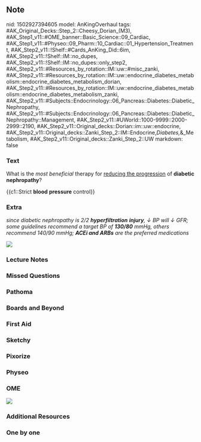 ## Note
nid: 1502927394605
model: AnKingOverhaul
tags: #AK_Original_Decks::Step_2::Cheesy_Dorian_(M3), #AK_Step1_v11::#OME_banner::Basic_Science::09_Cardiac, #AK_Step1_v11::#Physeo::09_Pharm::10_Cardiac::01_Hypertension_Treatment, #AK_Step2_v11::!Shelf::#Cards_AnKing_Did::6im, #AK_Step2_v11::!Shelf::IM::no_dupes, #AK_Step2_v11::!Shelf::IM::no_dupes::only_step2, #AK_Step2_v11::#Resources_by_rotation::IM::uw::#misc_zanki, #AK_Step2_v11::#Resources_by_rotation::IM::uw::endocrine_diabetes_metabolism::endocrine_diabetes_metabolism_dorian, #AK_Step2_v11::#Resources_by_rotation::IM::uw::endocrine_diabetes_metabolism::endocrine_diabetes_metabolism_zanki, #AK_Step2_v11::#Subjects::Endocrinology::06_Pancreas::Diabetes::Diabetic_Nephropathy, #AK_Step2_v11::#Subjects::Endocrinology::06_Pancreas::Diabetes::Diabetic_Nephropathy::Management, #AK_Step2_v11::#UWorld::1000-9999::2000-2999::2190, #AK_Step2_v11::Original_decks::Dorian::im::uw::endocrine, #AK_Step2_v11::Original_decks::Zanki_Step_2::IM::Endocrine,_Diabetes,_&_Metabolism, #AK_Step2_v11::Original_decks::Zanki_Step_2::UW
markdown: false

### Text
What is the <i>most beneficial</i> therapy for <u>reducing the
progression</u> of <b>diabetic nephropathy</b>?
<div>
  {{c1::Strict <b>blood</b> <b>pressure</b> control}}
</div>

### Extra
<i>since diabetic nephropathy is 2/2 <b>hyperfiltration</b>
<b>injury</b>, ↓ BP will ↓ GFR; some guidelines recommend a target
BP of <b>130/80</b> mmHg, others recommend 140/90 mmHg;</i>
<i><b>ACEi and ARBs</b> are the preferred medications</i>
<div>
  <div><img src="jnc8.png"></div>
</div>

### Lecture Notes


### Missed Questions


### Pathoma


### Boards and Beyond


### First Aid


### Sketchy


### Pixorize


### Physeo


### OME
<div class="ome-widget">
  <a href="https://onlinemeded.org/spa/cardiac?ref=anki"><img src=
  "_OME_AnkiFlashcards_Topic_2.png"></a>
</div>

### Additional Resources


### One by one

